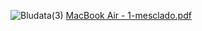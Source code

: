 ![Bludata(3)](https://github.com/user-attachments/assets/2a51a0e6-39d9-41da-a78d-0918b9e45fd9)
[MacBook Air - 1-mesclado.pdf](https://github.com/user-attachments/files/18478373/MacBook.Air.-.1-mesclado.pdf)

